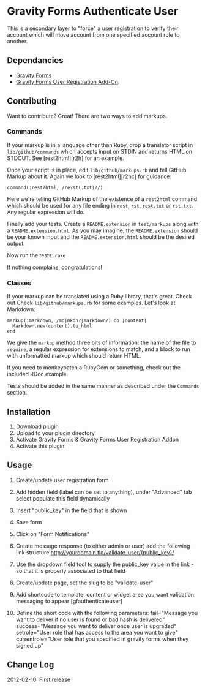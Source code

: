 Gravity Forms Authenticate User
=============

This is a secondary layer to "force" a user registration to verify their account which will move account from one specified account role to another. 

Dependancies
------------

* [Gravity Forms](http://www.gravityforms.com)
* [Gravity Forms User Registration Add-On](http://www.gravityforms.com/add-ons/user-registration/). 

Contributing
------------

Want to contribute? Great! There are two ways to add markups.


### Commands

If your markup is in a language other than Ruby, drop a translator
script in `lib/github/commands` which accepts input on STDIN and
returns HTML on STDOUT. See [rest2html][r2h] for an example.

Once your script is in place, edit `lib/github/markups.rb` and tell
GitHub Markup about it. Again we look to [rest2html][r2hc] for
guidance:

    command(:rest2html, /re?st(.txt)?/)

Here we're telling GitHub Markup of the existence of a `rest2html`
command which should be used for any file ending in `rest`,
`rst`, `rest.txt` or `rst.txt`. Any regular expression will do.

Finally add your tests. Create a `README.extension` in `test/markups`
along with a `README.extension.html`. As you may imagine, the
`README.extension` should be your known input and the
`README.extension.html` should be the desired output.

Now run the tests: `rake`

If nothing complains, congratulations!


### Classes

If your markup can be translated using a Ruby library, that's
great. Check out Check `lib/github/markups.rb` for some
examples. Let's look at Markdown:

    markup(:markdown, /md|mkdn?|markdown/) do |content|
      Markdown.new(content).to_html
    end

We give the `markup` method three bits of information: the name of the
file to `require`, a regular expression for extensions to match, and a
block to run with unformatted markup which should return HTML.

If you need to monkeypatch a RubyGem or something, check out the
included RDoc example.

Tests should be added in the same manner as described under the
`Commands` section.


Installation
-----------

1. Download plugin
2. Upload to your plugin directory
3. Activate Gravity Forms & Gravity Forms User Registration Addon
4. Activate this plugin

Usage
-----

1. Create/update user registration form
2. Add hidden field (label can be set to anything), under "Advanced" tab select populate this field dynamically
3. Insert "public_key" in the field that is shown
4. Save form
5. Click on "Form Notifications"
6. Create message response (to either admin or user) add the following link structure http://yourdomain.tld/validate-user/{public_key}/
7. Use the dropdown field tool to supply the public_key value in the link - so that it is properly associated to that field
8. Create/update page, set the slug to be "validate-user"

9. Add shortcode to template, content or widget area you want validation messaging to appear
	[gfauthenticateuser]

10. Define the short code with the following parameters:
    fail="Message you want to deliver if no user is found or bad hash is delivered"
    success="Message you want to deliver once user is upgraded"
    setrole="User role that has access to the area you want to give"
    currentrole="User role that you specified in gravity forms when they signed up"

Change Log
------------

2012-02-10: First release
